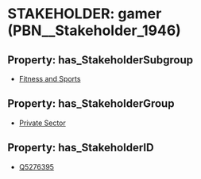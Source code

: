 # STAKEHOLDER: __gamer__ (PBN__Stakeholder_1946)

## Property: has_StakeholderSubgroup

* [Fitness and Sports](PBN__StakeholderSubgroup_56)

## Property: has_StakeholderGroup

* [Private Sector](PBN__StakeholderGroup_5)

## Property: has_StakeholderID

* [Q5276395](Q5276395)

